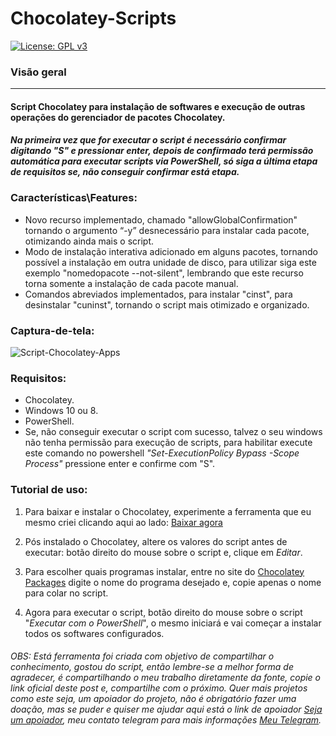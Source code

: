 # Chocolatey-Scripts
[![License: GPL v3](https://img.shields.io/badge/License-GPLv3-dark.svg)](https://www.gnu.org/licenses/gpl-3.0)
### Visão geral
--------
#### Script Chocolatey para instalação de softwares e execução de outras operações do gerenciador de pacotes Chocolatey. 
#### **_Na primeira vez que for executar o script é necessário confirmar digitando "S" e pressionar enter, depois de confirmado terá permissão automática para executar scripts via PowerShell, só siga a última etapa de requisitos se, não conseguir confirmar está etapa._**

### Características\Features:

- Novo recurso implementado, chamado "allowGlobalConfirmation" tornando o argumento “-y” desnecessário para instalar cada pacote, otimizando ainda mais o script.
- Modo de instalação interativa adicionado em alguns pacotes, tornando possível a instalação em outra unidade de disco, para utilizar siga este exemplo "nomedopacote --not-silent", lembrando que este recurso torna somente a instalação de cada pacote manual.
- Comandos abreviados implementados, para instalar "cinst", para desinstalar "cuninst", tornando o script mais otimizado e organizado.

### Captura-de-tela: 
![Script-Chocolatey-Apps](https://github.com/danielneo27/Chocolatey-Scripts/blob/danielneo27/-PowerShell-Scripts/Captura%20de%20tela/Chocolatey-script-Apps.png "Script-Chocolatey-Apps")
 
 ### Requisitos: 

- Chocolatey.
- Windows 10 ou 8.
- PowerShell.
- Se, não conseguir executar o script com sucesso, talvez o seu windows não tenha permissão para execução de scripts, para habilitar execute este comando no powershell *"Set-ExecutionPolicy Bypass -Scope Process"* pressione enter e confirme com "S".
 
 ### Tutorial de uso:
 
1. Para baixar e instalar o Chocolatey, experimente a ferramenta que eu mesmo criei clicando aqui ao lado:
<a class="github-button" href="https://github.com/danielneo27/Instalador-Chocolatey/releases/tag/v1.0.0-final" data-color-scheme="no-preference: dark; light: dark; dark: dark;" data-size="large" aria-label="Download ntkme/github-buttons on GitHub">Baixar agora</a>

2. Pós instalado o Chocolatey, altere os valores do script antes de executar: botão direito do mouse sobre o script e, clique em *Editar*.

3. Para escolher quais programas instalar, entre no site do <a class="github-button" href="https://chocolatey.org/packages" data-color-scheme="no-preference: dark; light: dark; dark: dark;" data-size="large" aria-label="Download ntkme/github-buttons on GitHub">Chocolatey Packages</a> digite o nome do programa desejado e, copie apenas o nome para colar no script.

4. Agora para executar o script, botão direito do mouse sobre o script "*Executar com o PowerShell*", o mesmo iniciará e vai começar a instalar todos os softwares configurados.
    
###### OBS: Está ferramenta foi criada com objetivo de compartilhar o conhecimento, gostou do script, então lembre-se a melhor forma de agradecer, é compartilhando o meu trabalho diretamente da fonte, copie o link oficial deste post e, compartilhe com o próximo. Quer mais projetos como este seja, um apoiador do projeto, não é obrigatório fazer uma doação, mas se puder e quiser me ajudar aqui está o link de apoiador <a class="github-button" href="https://mpago.la/2jwdK6U" data-color-scheme="no-preference: dark; light: dark; dark: dark;" data-size="large" aria-label="Download ntkme/github-buttons on GitHub">Seja um apoiador</a>, meu contato telegram para mais informações <a class="github-button" href="https://t.me/danielneo27" data-color-scheme="no-preference: dark; light: dark; dark: dark;" data-size="large" aria-label="Download ntkme/github-buttons on GitHub">Meu Telegram</a>.
